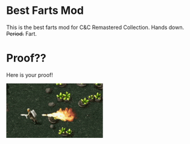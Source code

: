 # Best Farts Mod
This is the best farts mod for C&C Remastered Collection. Hands down. ~~Period.~~ Fart.

# Proof??
Here is your proof!

![Proof??](proof.gif)
